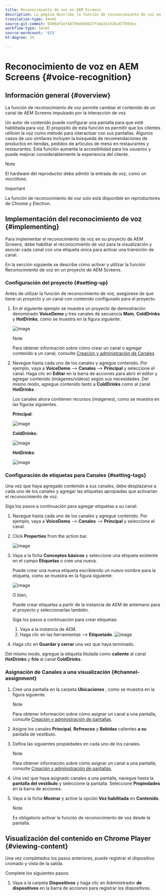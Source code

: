 ```yaml
---
title: Reconocimiento de voz en AEM Screens
description: La página describe la función de reconocimiento de voz en AEM Screens.
translation-type: tm+mt
source-git-commit: 0300af2ef44756dddbb27f3da15c52bc877b93ea
workflow-type: tm+mt
source-wordcount: '633'
ht-degree: 2%

---
```



# Reconocimiento de voz en AEM Screens {#voice-recognition}

## Información general {#overview}

La función de reconocimiento de voz permite cambiar el contenido de un canal de AEM Screens impulsado por la interacción de voz.

Un autor de contenido puede configurar una pantalla para que esté habilitada para voz. El propósito de esta función es permitir que los clientes utilicen la voz como método para interactuar con sus pantallas. Algunos casos de uso similares incluyen la búsqueda de recomendaciones de productos en tiendas, pedidos de artículos de menú en restaurantes y restaurantes. Esta función aumenta la accesibilidad para los usuarios y puede mejorar considerablemente la experiencia del cliente.


>[!NOTE]
>El hardware del reproductor debe admitir la entrada de voz, como un micrófono.

>[!IMPORTANT]
> La función de reconocimiento de voz solo está disponible en reproductores de Chrome y Electron.

## Implementación del reconocimiento de voz {#implementing}


Para implementar el reconocimiento de voz en su proyecto de AEM Screens, debe habilitar el reconocimiento de voz para la visualización y asociar cada canal con una etiqueta única para activar una transición de canal.

En la sección siguiente se describe cómo activar y utilizar la función Reconocimiento de voz en un proyecto de AEM Screens.

### Configuración del proyecto {#setting-up}

Antes de utilizar la función de reconocimiento de voz, asegúrese de que tiene un proyecto y un canal con contenido configurado para el proyecto.

1. En el siguiente ejemplo se muestra un proyecto de demostración denominado **VoiceDemo** y tres canales de secuencia **Main**, **ColdDrinks** y **HotDrinks**, como se muestra en la figura siguiente.

   ![image](assets/voice-recognition/vr-1.png)

   >[!NOTE]
   >
   >Para obtener información sobre cómo crear un canal o agregar contenido a un canal, consulte [Creación y administración de Canales](/help/user-guide/managing-channels.md)

1. Navegue hasta cada uno de los canales y agregue contenido. Por ejemplo, vaya a **VoiceDemo** —> **Canales** —> **Principal** y seleccione el canal. Haga clic en **Editar** en la barra de acciones para abrir el editor y agregar contenido (imágenes/vídeos) según sus necesidades. Del mismo modo, agregue contenido tanto a **ColdDrinks** como al canal **HotDrinks** .

   Los canales ahora contienen recursos (imágenes), como se muestra en las figuras siguientes.

   **Principal**:

   ![image](assets/voice-recognition/vr-4.png)

   **ColdDrinks**:

   ![image](assets/voice-recognition/vr-3.png)

   **HotDrinks**:

   ![image](assets/voice-recognition/vr-2.png)

### Configuración de etiquetas para Canales {#setting-tags}

Una vez que haya agregado contenido a sus canales, debe desplazarse a cada uno de los canales y agregar las etiquetas apropiadas que activarían el reconocimiento de voz.

Siga los pasos a continuación para agregar etiquetas a su canal:

1. Navegue hasta cada uno de los canales y agregue contenido. Por ejemplo, vaya a **VoiceDemo** —> **Canales** —> **Principal** y seleccione el canal.

1. Click **Properties** from the action bar.

   ![image](assets/voice-recognition/vr-5.png)

1. Vaya a la ficha **Conceptos básicos** y seleccione una etiqueta existente en el campo **Etiquetas** o cree una nueva.

   Puede crear una nueva etiqueta escribiendo un nuevo nombre para la etiqueta, como se muestra en la figura siguiente:

   ![image](assets/voice-recognition/vr-6.png)

   O bien,

   Puede crear etiquetas a partir de la instancia de AEM de antemano para el proyecto y seleccionarlas también.

   Siga los pasos a continuación para crear etiquetas:

   1. Vaya a la instancia de AEM.
   1. Haga clic en las herramientas —> **Etiquetado**.
      ![image](assets/voice-recognition/vr-7.png)

1. Haga clic en **Guardar y cerrar** una vez que haya terminado.

Del mismo modo, agregue la etiqueta titulada como **caliente** al canal **HotDrinks** y **frío** al canal **ColdDrinks** .

### Asignación de Canales a una visualización {#channel-assignment}

1. Cree una pantalla en la carpeta **Ubicaciones** , como se muestra en la figura siguiente.

   >[!NOTE]
   >
   >Para obtener información sobre cómo asignar un canal a una pantalla, consulte [Creación y administración de pantallas](/help/user-guide/managing-displays.md).

1. Asigne los canales **Principal**, **Refrescos** y **Bebidas** calientes **a su** pantalla de vestíbulo.


1. Defina las siguientes propiedades en cada uno de los canales.

   >[!NOTE]
   >
   >Para obtener información sobre cómo asignar un canal a una pantalla, consulte [Creación y administración de pantallas](/help/user-guide/managing-displays.md).

1. Una vez que haya asignado canales a una pantalla, navegue hasta la **pantalla del vestíbulo** y seleccione la pantalla. Seleccione **Propiedades** en la barra de acciones.

1. Vaya a la ficha **Mostrar** y active la opción **Voz habilitada** en **Contenido**.

   >[!NOTE]
   >Es obligatorio activar la función de reconocimiento de voz desde la pantalla.

## Visualización del contenido en Chrome Player {#viewing-content}

Una vez completados los pasos anteriores, puede registrar el dispositivo cromado y vista de la salida.

Complete los siguientes pasos:

1. Vaya a la carpeta **Dispositivos** y haga clic en Administrador **de dispositivos** en la barra de acciones para registrar los dispositivos.







